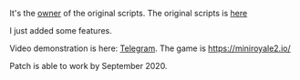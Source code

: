 It's the [owner](https://github.com/alienoob) of the original scripts.
The original scripts is [here](https://github.com/alienoob/miniroyale-cheats/)

I just added some features.

Video demonstration is here: [Telegram](https://t.me/demonstrationroom/7).
The game is https://miniroyale2.io/

Patch is able to work by September 2020.
